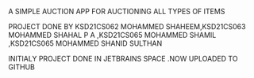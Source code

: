  A SIMPLE AUCTION APP FOR AUCTIONING ALL TYPES OF ITEMS




 PROJECT DONE BY KSD21CS062 MOHAMMED SHAHEEM,KSD21CS063 MOHAMMED SHAHAL P A ,KSD21CS065 MOHAMMED SHAMIL ,KSD21CS065 MOHAMMED SHANID SULTHAN

 INITIALY PROJECT DONE IN JETBRAINS SPACE .NOW UPLOADED TO GITHUB
